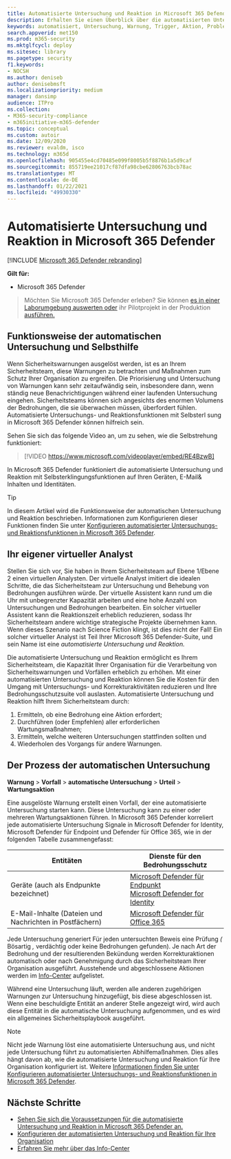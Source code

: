 ```yaml
---
title: Automatisierte Untersuchung und Reaktion in Microsoft 365 Defender
description: Erhalten Sie einen Überblick über die automatisierten Untersuchungs- und Reaktionsfunktionen in Microsoft 365 Defender, die auch selbsterklingend genannt werden.
keywords: automatisiert, Untersuchung, Warnung, Trigger, Aktion, Problembehebung, Selbstbehebung
search.appverid: met150
ms.prod: m365-security
ms.mktglfcycl: deploy
ms.sitesec: library
ms.pagetype: security
f1.keywords:
- NOCSH
ms.author: deniseb
author: denisebmsft
ms.localizationpriority: medium
manager: dansimp
audience: ITPro
ms.collection:
- M365-security-compliance
- m365initiative-m365-defender
ms.topic: conceptual
ms.custom: autoir
ms.date: 12/09/2020
ms.reviewer: evaldm, isco
ms.technology: m365d
ms.openlocfilehash: 905455e4cd70485e099f8005b5f8876b1a5d9caf
ms.sourcegitcommit: 855719ee21017cf87dfa98cbe62806763bcb78ac
ms.translationtype: MT
ms.contentlocale: de-DE
ms.lasthandoff: 01/22/2021
ms.locfileid: "49930330"
---
```

# <a name="automated-investigation-and-response-in-microsoft-365-defender"></a>Automatisierte Untersuchung und Reaktion in Microsoft 365 Defender

[!INCLUDE [Microsoft 365 Defender rebranding](../includes/microsoft-defender.md)]


**Gilt für:**
- Microsoft 365 Defender

> Möchten Sie Microsoft 365 Defender erleben? Sie können [es in einer Laborumgebung auswerten oder](https://aka.ms/mtp-trial-lab) ihr Pilotprojekt in der Produktion [ausführen.](https://aka.ms/m365d-pilotplaybook)
>

## <a name="how-automated-investigation-and-self-healing-works"></a>Funktionsweise der automatischen Untersuchung und Selbsthilfe

Wenn Sicherheitswarnungen ausgelöst werden, ist es an Ihrem Sicherheitsteam, diese Warnungen zu betrachten und Maßnahmen zum Schutz Ihrer Organisation zu ergreifen. Die Priorisierung und Untersuchung von Warnungen kann sehr zeitaufwändig sein, insbesondere dann, wenn ständig neue Benachrichtigungen während einer laufenden Untersuchung eingehen. Sicherheitsteams können sich angesichts des enormen Volumens der Bedrohungen, die sie überwachen müssen, überfordert fühlen. Automatisierte Untersuchungs- und Reaktionsfunktionen mit Selbsterl sung in Microsoft 365 Defender können hilfreich sein.

Sehen Sie sich das folgende Video an, um zu sehen, wie die Selbstrehung funktioniert:

> [!VIDEO https://www.microsoft.com/videoplayer/embed/RE4BzwB]

In Microsoft 365 Defender funktioniert die automatisierte Untersuchung und Reaktion mit Selbsterklingungsfunktionen auf Ihren Geräten, E-Mail& Inhalten und Identitäten.
 
> [!TIP]
> In diesem Artikel wird die Funktionsweise der automatischen Untersuchung und Reaktion beschrieben. Informationen zum Konfigurieren dieser Funktionen finden Sie unter [Konfigurieren automatisierter Untersuchungs- und Reaktionsfunktionen in Microsoft 365 Defender](mtp-configure-auto-investigation-response.md).

## <a name="your-own-virtual-analyst"></a>Ihr eigener virtueller Analyst

Stellen Sie sich vor, Sie haben in Ihrem Sicherheitsteam auf Ebene 1/Ebene 2 einen virtuellen Analysten. Der virtuelle Analyst imitiert die idealen Schritte, die das Sicherheitsteam zur Untersuchung und Behebung von Bedrohungen ausführen würde. Der virtuelle Assistent kann rund um die Uhr mit unbegrenzter Kapazität arbeiten und eine hohe Anzahl von Untersuchungen und Bedrohungen bearbeiten. Ein solcher virtueller Assistent kann die Reaktionszeit erheblich reduzieren, sodass Ihr Sicherheitsteam andere wichtige strategische Projekte übernehmen kann. Wenn dieses Szenario nach Science Fiction klingt, ist dies nicht der Fall! Ein solcher virtueller Analyst ist Teil Ihrer Microsoft 365 Defender-Suite, und sein Name ist eine *automatisierte Untersuchung und Reaktion.*

Die automatisierte Untersuchung und Reaktion ermöglicht es Ihrem Sicherheitsteam, die Kapazität Ihrer Organisation für die Verarbeitung von Sicherheitswarnungen und Vorfällen erheblich zu erhöhen. Mit einer automatisierten Untersuchung und Reaktion können Sie die Kosten für den Umgang mit Untersuchungs- und Korrekturaktivitäten reduzieren und Ihre Bedrohungsschutzsuite voll auslasten. Automatisierte Untersuchung und Reaktion hilft Ihrem Sicherheitsteam durch:

1. Ermitteln, ob eine Bedrohung eine Aktion erfordert;
2. Durchführen (oder Empfehlen) aller erforderlichen Wartungsmaßnahmen;
3. Ermitteln, welche weiteren Untersuchungen stattfinden sollten und
4. Wiederholen des Vorgangs für andere Warnungen.

## <a name="the-automated-investigation-process"></a>Der Prozess der automatischen Untersuchung

**Warnung** > **Vorfall** > **automatische Untersuchung** > **Urteil** > **Wartungsaktion**

Eine ausgelöste Warnung erstellt einen Vorfall, der eine automatisierte Untersuchung starten kann. Diese Untersuchung kann zu einer oder mehreren Wartungsaktionen führen. In Microsoft 365 Defender korreliert jede automatisierte Untersuchung Signale in Microsoft Defender for Identity, Microsoft Defender für Endpoint und Defender für Office 365, wie in der folgenden Tabelle zusammengefasst: 

|Entitäten |Dienste für den Bedrohungsschutz  |
|---------|---------|
|Geräte (auch als Endpunkte bezeichnet)     |[Microsoft Defender für Endpunkt](https://docs.microsoft.com/windows/security/threat-protection/microsoft-defender-atp/automated-investigations)<br/>[Microsoft Defender for Identity](https://docs.microsoft.com/azure-advanced-threat-protection/what-is-atp) |      
|E-Mail-Inhalte (Dateien und Nachrichten in Postfächern)     |[Microsoft Defender für Office 365](https://docs.microsoft.com/microsoft-365/security/office-365-security/office-365-atp)         |

Jede Untersuchung generiert Für jeden untersuchten Beweis eine Prüfung *(* Bösartig *,* verdächtig oder keine Bedrohungen gefunden). Je nach Art der Bedrohung und der resultierenden Bekündung werden Korrekturaktionen automatisch oder nach Genehmigung durch das Sicherheitsteam Ihrer Organisation ausgeführt. Ausstehende und abgeschlossene Aktionen werden im [Info-Center](mtp-action-center.md) aufgelistet.

Während eine Untersuchung läuft, werden alle anderen zugehörigen Warnungen zur Untersuchung hinzugefügt, bis diese abgeschlossen ist. Wenn eine beschuldigte Entität an anderer Stelle angezeigt wird, wird auch diese Entität in die automatische Untersuchung aufgenommen, und es wird ein allgemeines Sicherheitsplaybook ausgeführt. 

> [!NOTE]
> Nicht jede Warnung löst eine automatisierte Untersuchung aus, und nicht jede Untersuchung führt zu automatisierten Abhilfemaßnahmen. Dies alles hängt davon ab, wie die automatisierte Untersuchung und Reaktion für Ihre Organisation konfiguriert ist. Weitere [Informationen finden Sie unter Konfigurieren automatisierter Untersuchungs- und Reaktionsfunktionen in Microsoft 365 Defender](mtp-configure-auto-investigation-response.md).


## <a name="next-steps"></a>Nächste Schritte

- [Sehen Sie sich die Voraussetzungen für die automatisierte Untersuchung und Reaktion in Microsoft 365 Defender an.](mtp-configure-auto-investigation-response.md#prerequisites-for-automated-investigation-and-response-in-microsoft-365-defender)
- [Konfigurieren der automatisierten Untersuchung und Reaktion für Ihre Organisation](mtp-configure-auto-investigation-response.md)
- [Erfahren Sie mehr über das Info-Center](mtp-action-center.md)
